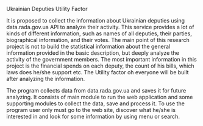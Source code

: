 Ukrainian Deputies Utility Factor

It is proposed to collect the information about Ukrainian deputies using data.rada.gov.ua API to analyze their activity. This service provides a lot of kinds of different information, such as names of all deputies, their parties, biographical information, and their votes.
The main point of this research project is not to build the statistical information about the general information provided in the basic description, but deeply analyze the activity of the government members. The most important information in this project is the financial spends on each deputy, the count of his bills, which laws does he/she support etc. The Utility factor oh everyone will be built after analyzing the information.

The program collects data from data.rada.gov.ua and saves it for future analyzing.
It consists of main module to run the web application and some supporting modules to collect the data, save and process it.
To use the program user only must go to the web site, discover what he/she is interested in and look for some information by using menu or search.
